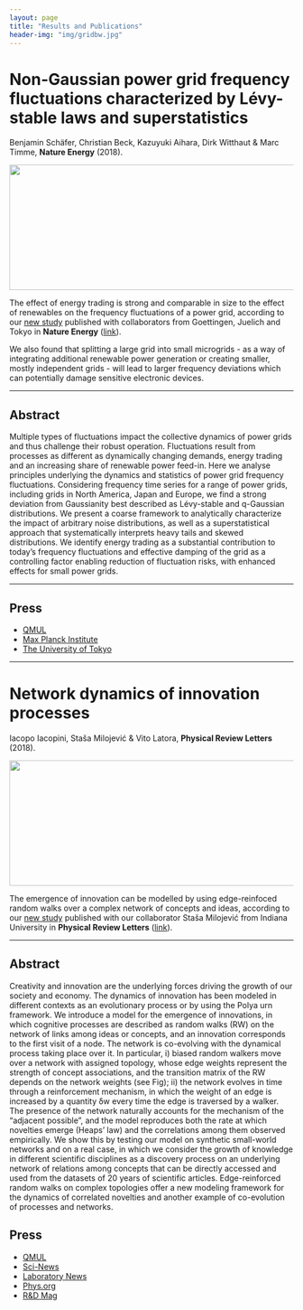 ```yaml
---
layout: page
title: "Results and Publications"
header-img: "img/gridbw.jpg"
---
```


# Non-Gaussian power grid frequency fluctuations characterized by Lévy-stable laws and superstatistics
Benjamin Schäfer, Christian Beck, Kazuyuki Aihara, Dirk Witthaut & Marc Timme, **Nature Energy** (2018).

<div style="float:center;">
    <img src="https://iaciac.github.io/lobanet/img/GBFrequencyFluctuations.jpg" width="695" style="float:center;" height="222"/>
</div> 

The effect of energy trading is strong and comparable in size to the effect of renewables on the frequency fluctuations of a power grid, according to our [new study](https://www.nature.com/articles/s41560-017-0058-z) published with collaborators from Goettingen, Juelich and Tokyo in **Nature Energy** ([link](https://www.nature.com/articles/s41560-017-0058-z)).

We also found that splitting a large grid into small microgrids - as a way of integrating additional renewable power generation or creating smaller, mostly independent grids - will lead to larger frequency deviations which can potentially damage sensitive electronic devices.

---
## Abstract

Multiple types of fluctuations impact the collective dynamics of power grids and thus challenge their robust operation. Fluctuations result from processes as different as dynamically changing demands, energy trading and an increasing share of renewable power feed-in. Here we analyse principles underlying the dynamics and statistics of power grid frequency fluctuations. Considering frequency time series for a range of power grids, including grids in North America, Japan and Europe, we find a strong deviation from Gaussianity best described as Lévy-stable and q-Gaussian distributions. We present a coarse framework to analytically characterize the impact of arbitrary noise distributions, as well as a superstatistical approach that systematically interprets heavy tails and skewed distributions. We identify energy trading as a substantial contribution to today’s frequency fluctuations and effective damping of the grid as a controlling factor enabling reduction of fluctuation risks, with enhanced effects for small power grids.

---

## Press 

+ [QMUL](http://www.qmul.ac.uk/media/news/2018/se/impact-of-renewables-and-trading-on-power-grid-frequency-fluctuations.html)
+ [Max Planck Institute](https://www.ds.mpg.de/3175148/180108-pm-netzwerke)
+ [The University of Tokyo](https://iaciac.github.io/lobanet/docs/press-release-japan.pdf)

---

# Network dynamics of innovation processes
Iacopo Iacopini, Staša Milojević & Vito Latora, **Physical Review Letters** (2018).

<div style="float:center;">
    <img src="https://iaciac.github.io/lobanet/img/ERRW.png" width="695" style="float:center;" height="222"/>
</div> 

The emergence of innovation can be modelled by using edge-reinfoced random walks over a complex network of concepts and ideas, according to our [new study](https://journals.aps.org/prl/abstract/10.1103/PhysRevLett.120.048301) published with our collaborator Staša Milojević from Indiana University in **Physical Review Letters** ([link](https://journals.aps.org/prl/abstract/10.1103/PhysRevLett.120.048301)).

---
## Abstract

Creativity and innovation are the underlying forces driving the growth of our society and economy. The dynamics of innovation has been modeled in different contexts as an evolutionary process or by using the Polya urn framework. We introduce a model for the emergence of innovations, in which cognitive processes are described as random walks (RW) on the network of links among ideas or concepts, and an innovation corresponds to the first visit of a node. The network is co-evolving with the dynamical process taking place over it. In particular, i) biased random walkers move over a network with assigned topology, whose edge weights represent the strength of concept associations, and the transition matrix of the RW depends on the network weights (see Fig); ii) the network evolves in time through a reinforcement mechanism, in which the weight of an edge is increased by a quantity δw every time the edge is traversed by a walker. The presence of the network naturally accounts for the mechanism of the “adjacent possible”, and the model reproduces both the rate at which novelties emerge (Heaps’ law) and the correlations among them observed empirically. We show this by testing our model on synthetic small-world networks and on a real case, in which we consider the growth of knowledge in different scientific disciplines as a discovery process on an underlying network of relations among concepts that can be directly accessed and used from the datasets of 20 years of scientific articles. Edge-reinforced random walks on complex topologies offer a new modeling framework for the dynamics of correlated novelties and another example of co-evolution of processes and networks.

## Press 

+ [QMUL](https://www.qmul.ac.uk/media/news/2018/se/mathematicians-develop-model-for-how-new-ideas-emerge-.html)
+ [Sci-News](http://www.sci-news.com/othersciences/mathematics/mathematical-model-innovations-05683.html)
+ [Laboratory News](https://www.labnews.co.uk/news/consider-mathematically-modelled-12-02-2018/)
+ [Phys.org](https://phys.org/news/2018-01-mathematicians-ideas-emerge.html)
+ [R&D Mag](https://www.rdmag.com/news/2018/01/mathematicians-develop-model-how-new-ideas-emerge)


